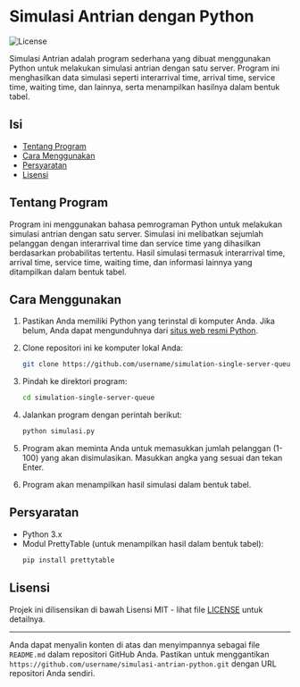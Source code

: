 # Simulasi Antrian dengan Python

![License](https://img.shields.io/badge/license-MIT-blue.svg)

Simulasi Antrian adalah program sederhana yang dibuat menggunakan Python untuk melakukan simulasi antrian dengan satu server. Program ini menghasilkan data simulasi seperti interarrival time, arrival time, service time, waiting time, dan lainnya, serta menampilkan hasilnya dalam bentuk tabel.

## Isi

- [Tentang Program](#tentang-program)
- [Cara Menggunakan](#cara-menggunakan)
- [Persyaratan](#persyaratan)
- [Lisensi](#lisensi)

## Tentang Program

Program ini menggunakan bahasa pemrograman Python untuk melakukan simulasi antrian dengan satu server. Simulasi ini melibatkan sejumlah pelanggan dengan interarrival time dan service time yang dihasilkan berdasarkan probabilitas tertentu. Hasil simulasi termasuk interarrival time, arrival time, service time, waiting time, dan informasi lainnya yang ditampilkan dalam bentuk tabel.

## Cara Menggunakan

1. Pastikan Anda memiliki Python yang terinstal di komputer Anda. Jika belum, Anda dapat mengunduhnya dari [situs web resmi Python](https://www.python.org/).

2. Clone repositori ini ke komputer lokal Anda:
   
    ```bash
    git clone https://github.com/username/simulation-single-server-queue.git
    ```

3. Pindah ke direktori program:
   
    ```bash
    cd simulation-single-server-queue
    ```

4. Jalankan program dengan perintah berikut:
   
    ```bash
    python simulasi.py
    ```

5. Program akan meminta Anda untuk memasukkan jumlah pelanggan (1-100) yang akan disimulasikan. Masukkan angka yang sesuai dan tekan Enter.

6. Program akan menampilkan hasil simulasi dalam bentuk tabel.

## Persyaratan

- Python 3.x
- Modul PrettyTable (untuk menampilkan hasil dalam bentuk tabel):
    ```bash
    pip install prettytable
    ```

## Lisensi

Projek ini dilisensikan di bawah Lisensi MIT - lihat file [LICENSE](LICENSE) untuk detailnya.

---

Anda dapat menyalin konten di atas dan menyimpannya sebagai file `README.md` dalam repositori GitHub Anda. Pastikan untuk menggantikan `https://github.com/username/simulasi-antrian-python.git` dengan URL repositori Anda sendiri.
